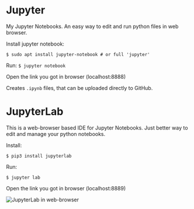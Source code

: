 # Jupyter
My Jupyter Notebooks. An easy way to edit and run python files in web browser.

Install jupyter notebook:

```$ sudo apt install jupyter-notebook # or full 'jupyter'```

Run:
```$ jupyter notebook```

Open the link you got in browser (localhost:8888)

Creates `.ipynb` files, that can be uploaded directly to GitHub.

# JupyterLab
This is a web-browser based IDE for Jupyter Notebooks. Just better way to edit and manage your python notebooks.

Install:

```$ pip3 install jupyterlab```

Run:

```$ jupyter lab```

Open the link you got in browser (localhost:8889)

![JupyterLab in web-browser](JupyterLab.png)
